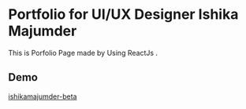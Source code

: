 # Portfolio for UI/UX Designer Ishika Majumder

This is Porfolio Page made by Using ReactJs .

## Demo

<a href="https://ishikamajumder-beta.herokuapp.com/" target="_blank">ishikamajumder-beta</a>
